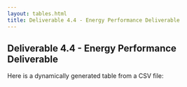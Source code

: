 ```yaml
---
layout: tables.html
title: Deliverable 4.4 - Energy Performance Deliverable
---
```


## Deliverable 4.4 - Energy Performance Deliverable

Here is a dynamically generated table from a CSV file:

<table id="csv-table"></table>

<script>
    document.addEventListener('DOMContentLoaded', function() {
        renderCSVTable('{{ site.baseurl }}/tables/44-frameworks-energyPerformance.csv', 'csv-table');
    });
</script>
